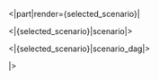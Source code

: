 <|part|render={selected_scenario}|

<|{selected_scenario}|scenario|>

<|{selected_scenario}|scenario_dag|>

|>
